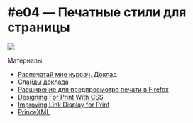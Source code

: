 # #e04 — Печатные стили для страницы

[![](https://img.youtube.com/vi/c4j7I79xNhg/maxresdefault.jpg)](https://youtu.be/c4j7I79xNhg)

Материалы:
- [Распечатай мне курсач. Доклад](https://www.youtube.com/watch?v=xVPCZFBpjsI)
- [Слайды доклада](https://mefody.dev/talks/print-with-css/)
- [Расширение для предпросмотра печати в Firefox](https://github.com/jscher2000/printable-print-doctor-extension)
- [Designing For Print With CSS](https://www.smashingmagazine.com/2015/01/designing-for-print-with-css/)
- [Improving Link Display for Print](https://alistapart.com/article/improvingprint/)
- [PrinceXML](https://www.princexml.com/)
